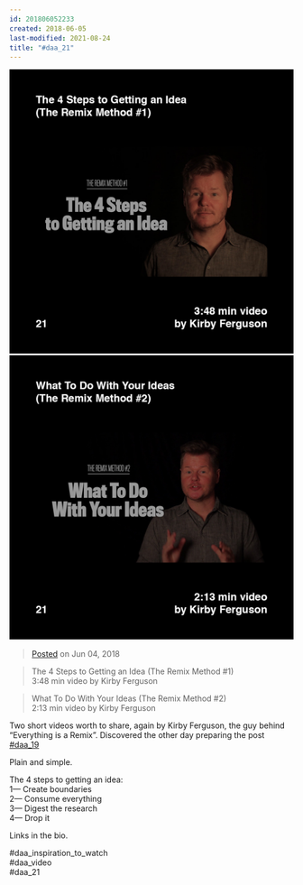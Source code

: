 ```yaml
---
id: 201806052233
created: 2018-06-05
last-modified: 2021-08-24
title: "#daa_21"
---
```

<div class="gallery">
    <div class="gallery-row">
        <img src="../assets/201806052233-1.jpg">
        <img src="../assets/201806052233-2.jpg">
    </div>
</div>

>[Posted](202106221357) on Jun 04, 2018

>The 4 Steps to Getting an Idea (The Remix Method #1)  
>3:48 min video by Kirby Ferguson

>What To Do With Your Ideas (The Remix Method #2)  
>2:13 min video by Kirby Ferguson

Two short videos worth to share, again by Kirby Ferguson, the guy behind “Everything is a Remix”. Discovered the other day preparing the post [#daa_19](201806042144)

Plain and simple.

The 4 steps to getting an idea:  
1— Create boundaries  
2— Consume everything  
3— Digest the research  
4— Drop it

Links in the bio.

#daa_inspiration_to_watch  
#daa_video  
#daa_21